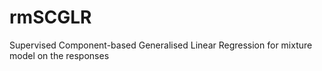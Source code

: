 # rmSCGLR
Supervised Component-based Generalised Linear Regression for mixture model on the responses
